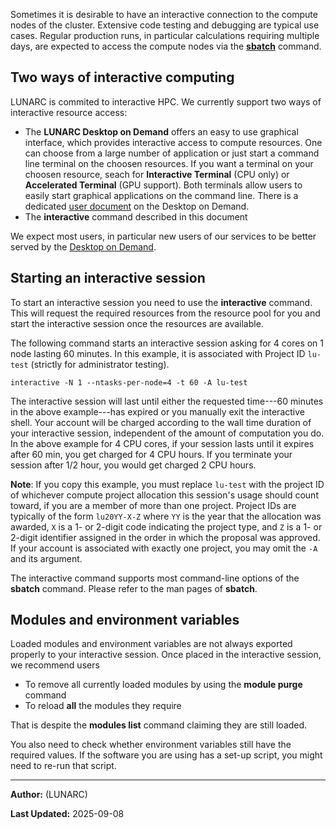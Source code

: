 Sometimes it is desirable to have an interactive connection to the compute nodes of the cluster. Extensive code testing and debugging are typical use cases. Regular production runs, in particular calculations requiring multiple days, are expected to access the compute nodes via the [**sbatch**](submitting_jobs/manual_basic_job.md) command.

## Two ways of interactive computing
LUNARC is commited to interactive HPC.  We currently support two ways of interactive resource access:

* The **LUNARC Desktop on Demand** offers an easy to use graphical interface, which provides interactive access to compute resources.  One can choose from a large number of application or just start a command line terminal on the choosen resources.  If you want a terminal on your choosen resource, seach for **Interactive Terminal** (CPU only) or **Accelerated Terminal** (GPU support).  Both terminals allow users to easily start graphical applications on the command line.  There is a dedicated [user document](../getting_started/gfxlauncher.md) on the Desktop on Demand.
* The **interactive** command described in this document

We expect most users, in particular new users of our services to be better served by the [Desktop on Demand](../getting_started/gfxlauncher.md).


## Starting an interactive session

To start an interactive session you need to use the **interactive** command. This will request the required resources from the resource pool for you and start the interactive session once the resources are available.

The following command starts an interactive session asking for 4 cores on 1 node lasting 60 minutes. In this example, it is associated with Project ID `lu-test` (strictly for administrator testing).

    interactive -N 1 --ntasks-per-node=4 -t 60 -A lu-test

The interactive session will last until either the requested time---60 minutes in the above example---has expired or you manually exit the interactive shell. Your account will be charged according to the wall time duration of your interactive session, independent of the amount of computation you do. In the above example for 4 CPU cores, if your session lasts until it expires after 60 min, you get charged for 4 CPU hours. If you terminate your session after 1/2 hour, you would get charged 2 CPU hours.

**Note**: If you copy this example, you must replace `lu-test` with the project ID of whichever compute project allocation this session's usage should count toward, if you are a member of more than one project. Project IDs are typically of the form `lu20YY-X-Z` where `YY` is the year that the allocation was awarded, `X` is a 1- or 2-digit code indicating the project type, and `Z` is a 1- or 2-digit identifier assigned in the order in which the proposal was approved. If your account is associated with exactly one project, you may omit the `-A` and its argument.

The interactive command supports most command-line options of the **sbatch** command. Please refer to the man pages of **sbatch**.

## Modules and environment variables

Loaded modules and environment variables are not always exported properly to your interactive session. Once placed in the interactive session, we recommend users

 * To remove all currently loaded modules by using the **module purge** command
 * To reload **all** the modules they require

That is despite the **modules list** command claiming they are still loaded.

You also need to check whether environment variables still have the required values. If the software you are using has a set-up script, you might need to re-run that script.

---

**Author:**
(LUNARC)

**Last Updated:**
2025-09-08

